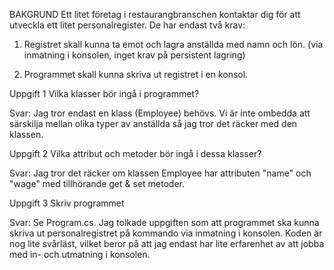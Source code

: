 BAKGRUND
Ett litet företag i restaurangbranschen kontaktar dig för att utveckla ett litet
personalregister. De har endast två krav:

1. Registret skall kunna ta emot och lagra anställda med namn och lön. (via inmatning
   i konsolen, inget krav på persistent lagring)

2. Programmet skall kunna skriva ut registret i en konsol.

Uppgift 1
Vilka klasser bör ingå i programmet?

Svar: Jag tror endast en klass (Employee) behövs. Vi är inte ombedda att särskilja mellan olika typer av anställda så jag tror det räcker med den klassen.

Uppgift 2
Vilka attribut och metoder bör ingå i dessa klasser?

Svar: Jag tror det räcker om klassen Employee har attributen "name" och "wage" med tillhörande get & set metoder.

Uppgift 3
Skriv programmet

Svar: Se Program.cs. Jag tolkade uppgiften som att programmet ska kunna skriva ut personalregistret på kommando via inmatning i konsolen. Koden är nog lite svårläst, vilket beror på att jag endast har lite erfarenhet av att jobba med in- och utmatning i konsolen.
